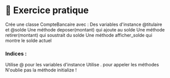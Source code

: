 # 🎯 Exercice pratique
Crée une classe CompteBancaire avec :
Des variables d'instance @titulaire et @solde
Une méthode deposer(montant) qui ajoute au solde
Une méthode retirer(montant) qui soustrait du solde
Une méthode afficher_solde qui montre le solde actuel

### Indices :

Utilise @ pour les variables d'instance
Utilise . pour appeler les méthodes
N'oublie pas la méthode initialize !